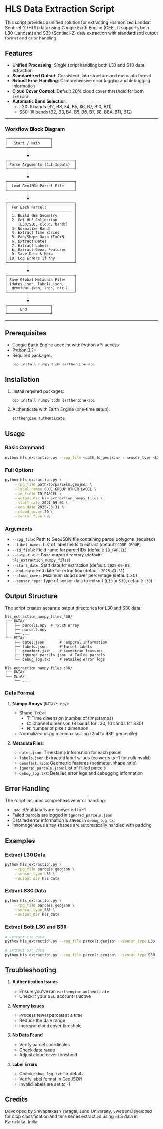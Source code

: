 # HLS Data Extraction Script

This script provides a unified solution for extracting Harmonized Landsat Sentinel-2 (HLS) data using Google Earth Engine (GEE). It supports both L30 (Landsat) and S30 (Sentinel-2) data extraction with standardized output format and error handling.

## Features

- **Unified Processing**: Single script handling both L30 and S30 data extraction
- **Standardized Output**: Consistent data structure and metadata format
- **Robust Error Handling**: Comprehensive error logging and debugging information
- **Cloud Cover Control**: Default 20% cloud cover threshold for both sensors
- **Automatic Band Selection**:
  - L30: 8 bands (B2, B3, B4, B5, B6, B7, B10, B11)
  - S30: 10 bands (B2, B3, B4, B5, B6, B7, B8, B8A, B11, B12)

---

### Workflow Block Diagram

```
┌────────────────────┐
│   Start / Main     │
└─────────┬──────────┘
          │
          ▼
┌───────────────────────────────┐
│ Parse Arguments (CLI Inputs)  │
└─────────┬─────────────────────┘
          │
          ▼
┌───────────────────────────────┐
│  Load GeoJSON Parcel File     │
└─────────┬─────────────────────┘
          │
          ▼
┌───────────────────────────────┐
│  For Each Parcel:             │
│  ───────────────────────────  │
│  1. Build GEE Geometry        │
│  2. Get HLS Collection        │
│     (L30/S30, cloud, bands)   │
│  3. Normalize Bands           │
│  4. Extract Time Series       │
│  5. Pad/Shape Data (TxCxN)    │
│  6. Extract Dates             │
│  7. Extract Labels            │
│  8. Extract Geom. Features    │
│  9. Save Data & Meta          │
│ 10. Log Errors if Any         │
└─────────┬─────────────────────┘
          │
          ▼
┌───────────────────────────────┐
│ Save Global Metadata Files    │
│ (dates.json, labels.json,     │
│  geomfeat.json, logs, etc.)   │
└─────────┬─────────────────────┘
          │
          ▼
┌────────────────────┐
│      End           │
└────────────────────┘
```

---

## Prerequisites

- Google Earth Engine account with Python API access
- Python 3.7+
- Required packages:
  ```bash
  pip install numpy tqdm earthengine-api
  ```

## Installation

1. Install required packages:
   ```bash
   pip install numpy tqdm earthengine-api
   ```

2. Authenticate with Earth Engine (one-time setup):
   ```bash
   earthengine authenticate
   ```

## Usage

### Basic Command

```bash
python hls_extraction.py --rpg_file <path_to_geojson> --sensor_type <L30 or S30>
```

### Full Options

```bash
python hls_extraction.py \
    --rpg_file path/to/parcels.geojson \
    --label_names CODE_GROUP OTHER_LABEL \
    --id_field ID_PARCEL \
    --output_dir hls_extraction_numpy_files \
    --start_date 2024-09-01 \
    --end_date 2025-03-31 \
    --cloud_cover 20 \
    --sensor_type L30
```

### Arguments

- `--rpg_file`: Path to GeoJSON file containing parcel polygons (required)
- `--label_names`: List of label fields to extract (default: `CODE_GROUP`)
- `--id_field`: Field name for parcel IDs (default: `ID_PARCEL`)
- `--output_dir`: Base output directory (default: `hls_extraction_numpy_files`)
- `--start_date`: Start date for extraction (default: `2024-09-01`)
- `--end_date`: End date for extraction (default: `2025-03-31`)
- `--cloud_cover`: Maximum cloud cover percentage (default: 20)
- `--sensor_type`: Type of sensor data to extract (`L30` or `S30`, default: `L30`)

## Output Structure

The script creates separate output directories for L30 and S30 data:
```
hls_extraction_numpy_files_l30/
├── DATA/
│   ├── parcel1.npy  # TxCxN array
│   ├── parcel2.npy
│   └── ...
└── META/
    ├── dates.json       # Temporal information
    ├── labels.json      # Parcel labels
    ├── geomfeat.json    # Geometric features
    ├── ignored_parcels.json  # Failed parcels
    └── debug_log.txt    # Detailed error logs

hls_extraction_numpy_files_s30/
├── DATA/
└── META/
    └── ...
```

### Data Format

1. **Numpy Arrays** (`DATA/*.npy`):
   - Shape: `TxCxN`
     - T: Time dimension (number of timestamps)
     - C: Channel dimension (8 bands for L30, 10 bands for S30)
     - N: Number of pixels dimension
   - Normalized using min-max scaling (2nd to 98th percentile)

2. **Metadata Files**:
   - `dates.json`: Timestamp information for each parcel
   - `labels.json`: Extracted label values (converts to -1 for null/invalid)
   - `geomfeat.json`: Geometric features (perimeter, shape ratio)
   - `ignored_parcels.json`: List of failed parcels
   - `debug_log.txt`: Detailed error logs and debugging information

## Error Handling

The script includes comprehensive error handling:
- Invalid/null labels are converted to -1
- Failed parcels are logged in `ignored_parcels.json`
- Detailed error information is saved in `debug_log.txt`
- Inhomogeneous array shapes are automatically handled with padding

## Examples

### Extract L30 Data
```bash
python hls_extraction.py \
    --rpg_file parcels.geojson \
    --sensor_type L30 \
    --output_dir hls_data
```

### Extract S30 Data
```bash
python hls_extraction.py \
    --rpg_file parcels.geojson \
    --sensor_type S30 \
    --output_dir hls_data
```

### Extract Both L30 and S30
```bash
# Extract L30 data
python hls_extraction.py --rpg_file parcels.geojson --sensor_type L30 --output_dir hls_data

# Extract S30 data
python hls_extraction.py --rpg_file parcels.geojson --sensor_type S30 --output_dir hls_data
```

## Troubleshooting

1. **Authentication Issues**
   - Ensure you've run `earthengine authenticate`
   - Check if your GEE account is active

2. **Memory Issues**
   - Process fewer parcels at a time
   - Reduce the date range
   - Increase cloud cover threshold

3. **No Data Found**
   - Verify parcel coordinates
   - Check date range
   - Adjust cloud cover threshold

4. **Label Errors**
   - Check `debug_log.txt` for details
   - Verify label format in GeoJSON
   - Invalid labels are set to -1

## Credits
Developed by Shivaprakash Yaragal, Lund University, Sweden
Developed for crop classification and time series extraction using HLS data in Karnataka, India.
